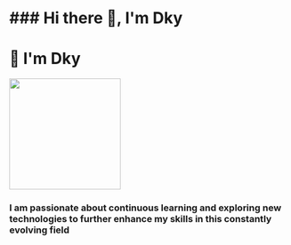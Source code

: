 <h1 aling="center"> ### Hi there 👋, I'm Dky</h1>

<div id="header" aling="center">
 <h1 aling="center">👋 I'm Dky</h1>
 <img src="https://giphy.com/gifs/computador-gu-tecnology-bGgsc5mWoryfgKBx1u" width="200">
 <h3 aling="center">I am passionate about continuous learning and exploring new technologies to further enhance my skills in this constantly evolving field
 </h3>
 <![giphy](https://github.com/dkysuarez/dkysuarez/assets/130209447/2ad142fb-038e-4deb-a708-fd98d53a38f8))>
</div>
